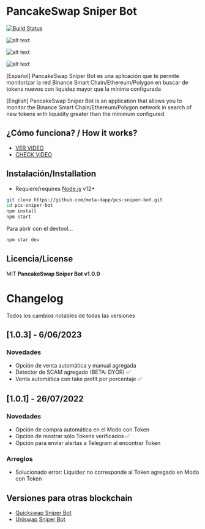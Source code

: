 # PancakeSwap Sniper Bot

[![Build Status](https://travis-ci.org/joemccann/dillinger.svg?branch=master)](https://travis-ci.org/joemccann/dillinger)

![alt text](https://github.com/meta-dapp/pcs-sniper-bot/blob/main/assets/images/screenshot6.png?raw=true)

![alt text](https://github.com/meta-dapp/pcs-sniper-bot/blob/main/assets/images/screenshot2.png?raw=true)

![alt text](https://github.com/meta-dapp/pcs-sniper-bot/blob/main/assets/images/screenshot5.png?raw=true)

[Español] PancakeSwap Sniper Bot es una aplicación que te permite monitorizar la red Binance Smart Chain/Ethereum/Polygon en buscar de tokens nuevos con liquidez mayor que la mínima configurada

[English] PancakeSwap Sniper Bot is an application that allows you to monitor the Binance Smart Chain/Ethereum/Polygon network in search of new tokens with liquidity greater than the minimum configured

## ¿Cómo funciona? / How it works?

- [VER VIDEO][yt_channel]
- [CHECK VIDEO][yt_channel]

## Instalación/Installation

- Requiere/requires [Node.js](https://nodejs.org/) v12+

```sh
git clone https://github.com/meta-dapp/pcs-sniper-bot.git
cd pcs-sniper-bot
npm install
npm start
```

Para abrir con el devtool...

```sh
npm star dev
```

## Licencia/License

MIT
**PancakeSwap Sniper Bot v1.0.0**

[//]: # "These are reference links used in the body of this note and get stripped out when the markdown processor does its job. There is no need to format nicely because it shouldn't be seen. Thanks SO - http://stackoverflow.com/questions/4823468/store-comments-in-markdown-syntax"
[yt_channel]: https://www.youtube.com/channel/UCdRihNiJ0tJ7xpFGKcwZcdQ
[uniswap_link]: https://github.com/meta-dapp/uniswap-sniper-bot
[quickswap_link]: https://github.com/meta-dapp/quickswap-sniper-bot

# Changelog

Todos los cambios notables de todas las versiones

## [1.0.3] - 6/06/2023

### Novedades

- Opción de venta automática y manual agregada
- Detector de SCAM agregado (BETA: DYOR) ✅
- Venta automática con take profit por porcentaje ✅

## [1.0.1] - 26/07/2022

### Novedades

- Opción de compra automática en el Modo con Token
- Opción de mostrar sólo Tokens verificados ✅
- Opción para enviar alertas a Telegram al encontrar Token

### Arreglos

- Solucionado error: Liquidez no corresponde al Token agregado en Modo con Token

## Versiones para otras blockchain

- [Quickswap Sniper Bot][quickswap_link]
- [Uniswap Sniper Bot][uniswap_link]
